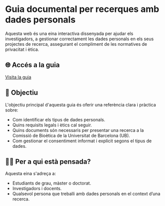 # Guia documental per recerques amb dades personals

Aquesta web és una eina interactiva dissenyada per ajudar els investigadors, a gestionar correctament les dades personals en els seus projectes de recerca, assegurant el compliment de les normatives de privacitat i ètica.

## 🌐 Accés a la guia  
[Visita la guia](https://juditbuj.github.io/TFG/index.html)

## 📌 Objectiu
L'objectiu principal d'aquesta guia és oferir una referència clara i pràctica sobre:

- Com identificar els tipus de dades personals.
- Quins requisits legals i ètics cal seguir.
- Quins documents són necessaris per presentar una recerca a la Comissió de Bioètica de la Universitat de Barcelona (UB).
- Com gestionar el consentiment informat i explícit segons el tipus de dades.

## 🧑‍💻 Per a qui està pensada?
Aquesta eina s'adreça a:

- Estudiants de grau, màster o doctorat.
- Investigadors i docents.
- Qualsevol persona que treballi amb dades personals en el context d’una recerca.
